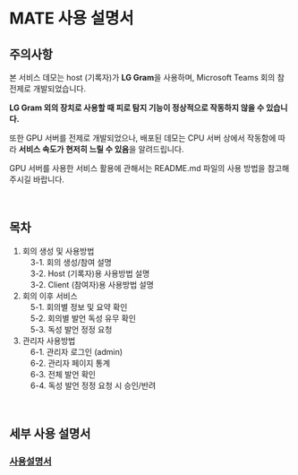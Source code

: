 # MATE 사용 설명서

## 주의사항

본 서비스 데모는 host (기록자)가 **LG Gram**을 사용하며, Microsoft Teams 회의 참 전제로 개발되었습니다.

**LG Gram 외의 장치로 사용할 때 피로 탐지 기능이 정상적으로 작동하지 않을 수 있습니다.**

또한 GPU 서버를 전제로 개발되었으나, 배포된 데모는 CPU 서버 상에서 작동함에 따라 **서비스 속도가 현저히 느릴 수 있음**을 알려드립니다.

GPU 서버를 사용한 서비스 활용에 관해서는 README.md 파일의 사용 방법을 참고해주시길 바랍니다.

<br/>

## 목차

1. 회의 생성 및 사용방법<br/>
&emsp;3-1. 회의 생성/참여 설명<br/>
&emsp;3-2. Host (기록자)용 사용방법 설명<br/>
&emsp;3-2. Client (참여자)용 사용방법 설명<br/>
2. 회의 이후 서비스<br/>
&emsp;5-1. 회의별 정보 및 요약 확인<br/>
&emsp;5-2. 회의별 발언 독성 유무 확인<br/>
&emsp;5-3. 독성 발언 정정 요청<br/>
3. 관리자 사용방법<br/>
&emsp;6-1. 관리자 로그인 (admin)<br/>
&emsp;6-2. 관리자 페이지 통계 <br/>
&emsp;6-3. 전체 발언 확인<br/>
&emsp;6-4. 독성 발언 정정 요청 시 승인/반려<br/>
<br/>

## 세부 사용 설명서

### [사용설명서](https://drive.google.com/drive/u/0/folders/1u3fAzv_fZu0alG4_KrUkwuUYVXDWgGMU)
